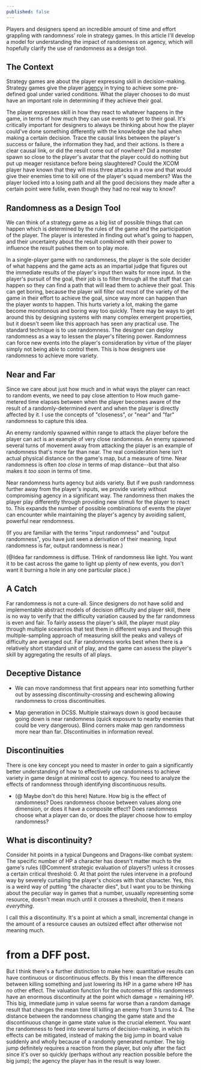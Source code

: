 ```yaml
---
published: false
---
```


Players and designers spend an incredible amount of time and effort grappling with randomness' role in strategy games. In this article I'll develop a model for understanding the impact of randomness on agency, which will hopefully clarify the use of randomness as a design tool.

## The Context

Strategy games are about the player expressing skill in decision-making. Strategy games give the player [agency](http://nohidden.info/agency) in trying to achieve some pre-defined goal under varied conditions. What the player chooses to do must have an important role in determining if they achieve their goal.

The player expresses skill in how they react to whatever happens in the game, in terms of how much they can use events to get to their goal. It's critically important for designers to always be thinking about how the player could've done something differently with the knowledge she had when making a certain decision. Trace the causal links between the player's success or failure, the information they had, and their actions. Is there a clear causal link, or did the result come out of nowhere? Did a monster spawn so close to the player's avatar that the player could do nothing but put up meager resistance before being slaughtered? Could the XCOM player have known that they will miss three attacks in a row and that would give their enemies time to kill one of the player's squad members? Was the player locked into a losing path and all the good decisions they made after a certain point were futile, even though they had no real way to know?

## Randomness as a Design Tool

We can think of a strategy game as a big list of possible things that can happen which is determined by the rules of the game and the participation of the player. The player is interested in finding out what's going to happen, and their uncertainty about the result combined with their power to influence the result pushes them on to play more.

In a single-player game with no randomness, the player is the sole decider of what happens and the game acts as an impartial judge that figures out the immediate results of the player's input then waits for more input. In the player's pursuit of the goal, their job is to filter through all the stuff that can happen so they can find a path that will lead them to achieve their goal. This can get boring, because the player will filter out most of the variety of the game in their effort to achieve the goal, since way more can happen than the player *wants* to happen. This hurts variety a lot, making the game become monotonous and boring way too quickly. There may be ways to get around this by designing systems with many complex emergent properties, but it doesn't seem like this approach has seen any practical use. The standard technique is to use randomness. The designer can deploy randomness as a way to lessen the player's filtering power. Randomness can force new events into the player's consideration by virtue of the player simply not being able to control them. This is how designers use randomness to achieve more variety.

## Near and Far

Since we care about just how much and in what ways the player can react to random events, we need to pay close attention to How much game-metered time elapses between when the player becomes aware of the result of a randomly-determined event and when the player is directly affected by it. I use the concepts of "closeness", or "near" and "far" randomness to capture this idea.

An enemy randomly spawned within range to attack the player before the player can act is an example of very close randomness. An enemy spawned several turns of movement away from attacking the player is an example of randomness that's more far than near. The real consideration here isn't actual physical distance on the game's map, but a measure of time. Near randomness is often *too close* in terms of map distance--but that also makes it *too soon* in terms of time.

Near randomness hurts agency but aids variety. But if we push randomness further away from the player's inputs, we provide variety without compromising agency in a significant way. The randomness then makes the player play differently through providing new stimuli for the player to react to. This expands the number of possible combinations of events the player can encounter while maintaining the player's agency by avoiding salient, powerful near rendomness.

(If you are familiar with the terms "input randomness" and "output randomness", you have just seen a derivation of their meaning. Input randomness is far, output randomness is near.)

(@Idea far randomness is diffuse. THink of randomness like light. You want it to be cast across the game to light up plenty of new events, you don't want it burning a hole in any one particular place.)

## A Catch

Far randomness is not a cure-all. Since designers do not have solid and implementable abstract models of decision difficulty and player skill, there is no way to verify that the difficulty variation caused by the far randomness is even and fair. To fairly assess the player's skill, the player must play through multiple sceanrios that test them in different ways and through this multiple-sampling approach of measuring skill the peaks and valleys of difficulty are averaged out. Far randomness works best when there is a relatively short standard unit of play, and the game can assess the player's skill by aggregating the results of all plays.

## Deceptive Distance

* We can move randomness that first appears near into something further out by assessing discontinuity-crossing and eschewing allowing randomness to cross discontinuities.

* Map generation in DCSS. Multiple stairways down is good because going down is near randomness (quick exposure to nearby enemies that could be very dangerous). Blind corners make map gen randomness more near than far. DIscontinuities in information reveal.

## Discontinuities

There is one key concept you need to master in order to gain a significantly better understanding of how to effectively use randomness to achieve variety in game design at minimal cost to agency. You need to analyze the effects of randomness through identifying discontinuous results.

* (@ Maybe don't do this here) Nature. How big is the effect of randomness? Does randomness choose between values along one dimension, or does it have a composite effect? Does randomness choose what a player can do, or does the player choose how to employ randomness?

## What is discontinuity?

Consider hit points in a typical Dungeons and Dragons-like combat system: The specific number of HP a character has doesn't matter much to the game's rules (@Comment strategic evaluation of players?) unless it crosses a certain critical threshold: 0. At that point the rules intervene in a profound way by severely curtailing the player's choices with that character. Yes, this is a weird way of putting "the character dies", but I want you to be thinking about the peculiar way in games that a number, usuaally representing some resource, doesn't mean much until it crosses a threshold, then it means *everything*.

I call this a discontinuity. It's a point at which a small, incremental change in the amount of a resource causes an outsized effect after otherwise not meaning much.


# from a DFF post.

But I think there's a further distinction to make here: quantitative results can have continuous or discontinuous effects. By this I mean the difference between killing something and just lowering its HP in a game where HP has no other effect. The valuation function for the outcomes of this randomness have an enormous discontinuity at the point which damage = remaining HP. This big, immediate jump in value seems far worse than a random damage result that changes the mean time till killing an enemy from 3 turns to 4. The distance between the randomness changing the game state and the discontinuous change in game state value is the crucial element. You want the randomness to feed into several turns of decision-making, in which its effects can be mitigated, instead of making the big jump in board value suddenly and wholly because of a randomly generated number. The big jump definitely requires a reaction from the player, but only after the fact since it's over so quickly (perhaps without any reaction possible before the big jump); the agency the player has in the result is way lower.
